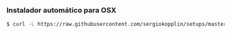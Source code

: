 ### Instalador automático para OSX
```sh
$ curl -L https://raw.githubusercontent.com/sergiokopplin/setups/master/install.sh | sh
